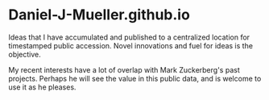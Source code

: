 # Daniel-J-Mueller.github.io
Ideas that I have accumulated and published to a centralized location for timestamped public accession. Novel innovations and fuel for ideas is the objective.

My recent interests have a lot of overlap with Mark Zuckerberg's past projects. Perhaps he will see the value in this public data, and is welcome to use it as he pleases.
